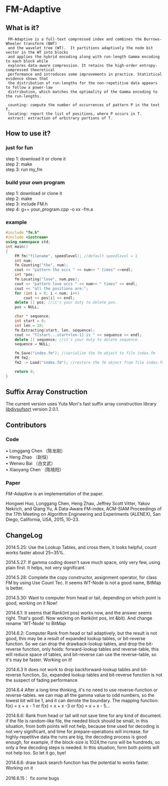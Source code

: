 # FM-Adaptive

## What is it?
  	 FM-Adaptive is a full-text compressed index and combines the Burrows-Wheeler transform (BWT)
	 and the wavelet tree (WT).  It partitions adaptively the node bit vector in the WT into blocks
	 and applies the hybrid encoding along with run-length Gamma encoding to each block while
	 explores data-aware compression. It retains the high-order entropy-compressed theoretical
	 performance and introduces some improvements in practice. Statistical evidence shows that
	 the distribution of run-lengths for the non-repetitive data appears to follow a power-law
	 distribution, which matches the optimality of the Gamma encoding to the run-lengths.
	 
	 counting: compute the number of occurrences of pattern P in the text T.
	 locating: report the list of positions, where P occurs in T.
	 extract: extraction of arbitrary portions of T.

## How to use it?
### just for fun
 step 1: download it or clone it  
 step 2: make  
 step 3: run my_fm  

### build your own program
 step 1: download or clone it  
 step 2: make   
 step 3: include FM.h   
 step 4: g++ your_program.cpp -o xx -fm.a   

### example
```cpp
#include "fm.h"
#include <iostream>
using namespace std;
int main()
{
    FM fm("filename", speedlevel); //default speedlevel = 1
    int num;
    fm.Counting("the", num);
    cout << "pattern the occs " << num<< " times" <<endl;
    int *pos;
    fm.Locating("love", num,pos);
    cout << "pattern love occs " << num<< " times" << endl;
    cout << "all the positions are:";
    for (int i = 0; i < num; i++)
        cout << pos[i] << endl;
    delete [] pos; //it's your duty to delete pos.
    pos = NULL;

    char * sequence;
    int start = 0;
    int len = 20;
    fm.Extracting(start, len, sequence);
    cout << "T[start...start+len-1] is " << sequence << endl;
    delete [] sequence; //it's your duty to delete sequence.
    sequence = NULL;

    fm.Save("index.fm"); //serialize the fm object to file index.fm
    FM fm2;
    fm2 -> Load("index.fm"); //restore the fm object from file index.fm

    return 0;
}
```
## Suffix Array Construction
  The current version uses Yuta Mori's fast suffix array construction library [libdivsufsort](http://code.google.com/p/libdivsufsort/) version 2.0.1.

## Contributors
### Code
  •	Longgang Chen （陈龙刚）   
  •	Heng Zhao （赵恒）  
  •	Wenwu Bai （白文武）     
  •	Xiaoyang Chen （陈晓阳）  

### Paper
  FM-Adaptive is an implementation of the paper.

  Hongwei Huo, Longgang Chen, Heng Zhao, Jeffrey Scott Vitter, Yakov Nekrich, and Qiang Yu, A Data-Aware FM-index, ACM-SIAM Proceedings of the 17th Meeting on Algorithm Engineering and Experiments (ALENEX), San Diego, California, USA, 2015, 10–23.

## ChangeLog
2014.5.25:
Use the Lookup Tables, and cross them, it looks helpful, count works faster about 25~35%. 

2014.5.27:
If gamma coding doesn't save much space, only very few, using plain first. It helps, not very significant. 

2014.5.28:
Complete the copy constructor, assignment operator, for class FM by using Use Count Tec. It seems WT-Node is not a good name, BitMap is better.

2014.5.30:
Want to computer from head or tail, depending on which point is good, working on it Now!

2014.6.1:
It seems that Rank(int pos) works now, and the answer seems right. That's good!. Now working on Rank(int pos, int &bit). And change rename 'WT-Node' to BitMap

2014.6.2:
Computer Rank from head or tail adaptively, but the result is not good, this may be a result of expanded lookup tables, or bit-reverse function. So we can drop the drawback-lookup tables, and drop the bit-reverse function, only holds: forward-lookup tables and reverse-table, this will reduce space of tables, and bit-reverse can use the reverse-table, so it's may be faster. Working on it! 

2014.6.3
It does not work to drop backforward-lookup tables and bit-reverse function, So, expanded lookup tables and bit-reverse function is not the suspect of fading performance 

2014.6.4
After a long time thinking, it's no need to use reverse-function or reverse-tables. we can map all the gamma value to odd numbers, so the lowest bit will be 1, and it can denote the boundary. The mapping function: f(x) = x + x - 1 or f(x) = x + x -3 or f(x) = x + x - 5... 

2014.6.6:
Rank from head or tail will not save time for any kind of document. if the file is random-like file, the needed block should be small, in this situation, from both points will not help, because time used for decoding is not very significant, and time for prepare-operations will increase. for highly-repetitive data the runs are big, the decoding process is good enough, for example, if the block-size is 1024,the runs will be hundreds, so only a few decoding steps is needed. In this situation, form both points will not help too. So let it go, bye!

2014.6.6: 
draw back search function has the potential to works faster. Working on it

2016.6.15：
fix some bugs
